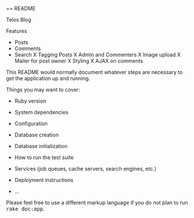== README

Telos Blog

Features
- Posts
- Comments
- Search
X Tagging Posts
X Admin and Commenters
X Image upload
X Mailer for post owner
X Styling
X AJAX on comments
 



This README would normally document whatever steps are necessary to get the
application up and running.

Things you may want to cover:

* Ruby version

* System dependencies

* Configuration

* Database creation

* Database initialization

* How to run the test suite

* Services (job queues, cache servers, search engines, etc.)

* Deployment instructions

* ...


Please feel free to use a different markup language if you do not plan to run
<tt>rake doc:app</tt>.
